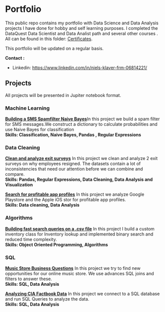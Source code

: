 # Portfolio

This public repo contains my portfolio with Data Science and Data Analysis projects I have done for hobby and self learning purposes. I completed the DataQuest Data Scientist and Data Analist path and several other courses . All can be found in this folder:  [Certificates](https://github.com/NielsKlaver/Portfolio/tree/master/Certificates). 

This portfolio will be updated on a regular basis. 

__Contact :__
* Linkedin: https://www.linkedin.com/in/niels-klaver-frm-06814221/


## Projects

All projects will be presented in Jupiter notebook format.


### Machine Learning

[__Building a SMS Spamfilter Naive Bayes__]()In this project we build a spam filter for SMS messages.We construct a dictionary to calculate probabilities and use Naive Bayes for classification <br>__Skills: Classification, Naive Bayes, Pandas , Regular Expressions__

### Data Cleaning

[__Clean and analyze exit surveys__](https://github.com/NielsKlaver/public_projects/blob/master/Clean%20And%20Analyze%20Employee%20Exit%20Surveys/Exit%20survey%20analysis.ipynb) In this project we clean and analyze 2 exit surveys on why employees resigned. The datasets contain a lot of inconsistencies that need our attention before we can combine and compare.<br> __Skills: Pandas, Regular Expressions, Data Cleaning, Data Analysis and Visualization__

[__Search for profitable app profiles__](https://github.com/NielsKlaver/public_projects/blob/master/Profitable%20App%20Profiles%20for%20the%20App%20Store%20and%20Google%20Play%20Markets/app_store.ipynb)  In this project we analyze Google Playstore and the Apple iOS stor for profitable app profiles.<br>__Skills: Data cleaning, Data Analysis__

### Algorithms 

[__Building fast search queries on a .csv file__](https://github.com/NielsKlaver/public_projects/blob/master/Building%20Fast%20Queries%20on%20Inventory%20CSV/Building%20Fast%20Queries%20on%20a%20CSV.ipynb ) In this project I build a custom inventory class for Inventory lookup and implemented binary search and reduced time complexity.<br>
__Skills: Object Oriented Programming, Algorithms__

### SQL

[__Music Store Business Questions__](https://github.com/NielsKlaver/public_projects/blob/master/Answering%20Music%20Store%20%20Business%20Questions%20using%20SQL/Answering%20Business%20Questions%20with%20SQL.ipynb) In this project we try to find new opportunities for our online music store. We use advances SQL joins and filters to answer these.<br>
__Skills: SQL, Data Analysis__

[__Analyzing CIA Factbook Data__](https://github.com/NielsKlaver/public_projects/blob/master/Analyzing%20CIA%20Factbook%20Data%20Using%20SQL/%20Analyzing%20CIA%20Factbook%20Data%20Using%20Python%20%2B%20SQL.ipynb) In this project we connect to a SQL database and run SQL Queries to analyze the data.<br>__Skills: SQL, Data Analysis__







